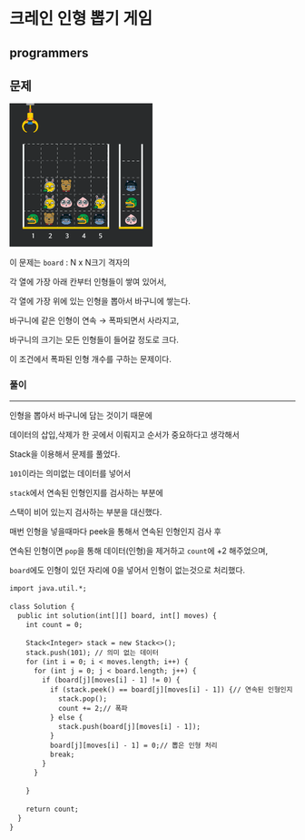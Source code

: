 # 크레인 인형 뽑기 게임

## programmers

## 문제

<img src="./images/crane-1.gif" width="50%">

이 문제는 `board` : N x N크기 격자의

각 열에 가장 아래 칸부터 인형들이 쌓여 있어서, 

각 열에 가장 위에 있는 인형을 뽑아서 바구니에 쌓는다.

바구니에 같은 인형이 연속 → 폭파되면서 사라지고,

바구니의 크기는 모든 인형들이 들어갈 정도로 크다.

이 조건에서 폭파된 인형 개수를 구하는 문제이다.

### 풀이

----


인형을 뽑아서 바구니에 담는 것이기 때문에 

데이터의 삽입,삭제가 한 곳에서 이뤄지고 순서가 중요하다고 생각해서 

Stack을 이용해서 문제를 풀었다.

`101`이라는 의미없는 데이터를 넣어서

`stack`에서 연속된 인형인지를 검사하는 부분에 

스택이 비어 있는지 검사하는 부분을 대신했다.

매번 인형을 넣을때마다 peek을 통해서 연속된 인형인지 검사 후

연속된 인형이면 `pop`을 통해 데이터(인형)을 제거하고 `count`에 +2 해주었으며,

`board`에도 인형이 있던 자리에 0을 넣어서 인형이 없는것으로 처리했다.

```
import java.util.*;

class Solution {
  public int solution(int[][] board, int[] moves) {
    int count = 0;

    Stack<Integer> stack = new Stack<>();
    stack.push(101); // 의미 없는 데이터
    for (int i = 0; i < moves.length; i++) {
      for (int j = 0; j < board.length; j++) {
        if (board[j][moves[i] - 1] != 0) {
          if (stack.peek() == board[j][moves[i] - 1]) {// 연속된 인형인지
            stack.pop();
            count += 2;// 폭파
          } else {
            stack.push(board[j][moves[i] - 1]);
          }
          board[j][moves[i] - 1] = 0;// 뽑은 인형 처리
          break;
        }
      }

    }

    return count;
  }
}
```